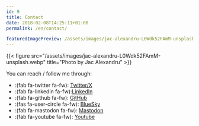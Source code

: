 ```yaml
---
id: 9
title: Contact
date: 2018-02-08T14:25:11+01:00
permalink: /en/contact/

featuredImagePreview: /assets/images/jac-alexandru-L0Wdk52FAmM-unsplash.webp 
---
```


{{< figure src="/assets/images/jac-alexandru-L0Wdk52FAmM-unsplash.webp" title="Photo by Jac Alexandru" >}}

You can reach / follow me through:

* :(fab fa-twitter fa-fw): [Twitter/X](https://twitter.com/touret_alex)
* :(fab fa-linkedin fa-fw):[LinkedIn](https://www.linkedin.com/in/atouret/)
* :(fab fa-github fa-fw): [GitHub](https://github.com/alexandre-touret/)
* :(fas fa-user-circle fa-fw): [BlueSky](https://bsky.app/profile/touret.info)
* :(fab fa-mastodon fa-fw): [Mastodon](https://piaille.fr/@alexandre)
* :(fab fa-youtube fa-fw): [Youtube](https://www.youtube.com/channel/UC6U2HsO2QNg9QfsqEbTIfpQ)
